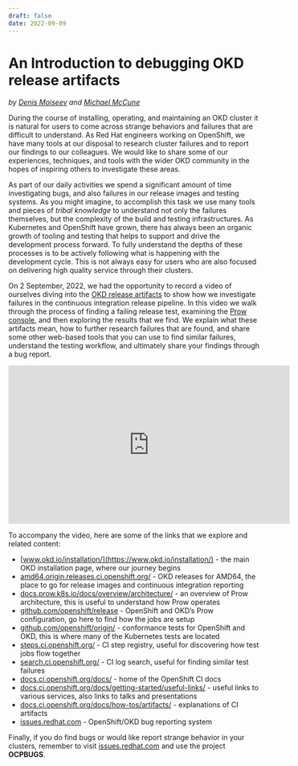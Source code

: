 ```yaml
---
draft: false 
date: 2022-09-09
---
```


<!--- cSpell:ignore Moiseev Cune autoplay OCPBUGS -->
# An Introduction to debugging OKD release artifacts

_by [Denis Moiseev](https://github.com/lobziik) and [Michael McCune](https://github.com/elmiko)_

<!-- more -->

During the course of installing, operating, and maintaining an OKD cluster it is natural for users to come across strange behaviors and failures that are difficult to understand. As Red Hat engineers working on OpenShift, we have many tools at our disposal to research cluster failures and to report our findings to our colleagues. We would like to share some of our experiences, techniques, and tools with the wider OKD community in the hopes of inspiring others to investigate these areas.

As part of our daily activities we spend a significant amount of time investigating bugs, and also failures in our release images and testing systems. As you might imagine, to accomplish this task we use many tools and pieces of _tribal knowledge_ to understand not only the failures themselves, but the complexity of the build and testing infrastructures. As Kubernetes and OpenShift have grown, there has always been an organic growth of tooling and testing that helps to support and drive the development process forward. To fully understand the depths of these processes is to be actively following what is happening with the development cycle. This is not always easy for users who are also focused on delivering high quality service through their clusters.

On 2 September, 2022, we had the opportunity to record a video of ourselves diving into the [OKD release artifacts](https://amd64.origin.releases.ci.openshift.org/) to show how we investigate failures in the continuous integration release pipeline. In this video we walk through the process of finding a failing release test, examining the [Prow console](https://docs.prow.k8s.io/docs/overview/architecture/), and then exploring the results that we find. We explain what these artifacts mean, how to further research failures that are found, and share some other web-based tools that you can use to find similar failures, understand the testing workflow, and ultimately share your findings through a bug report.

<iframe width="560" height="315" src="https://www.youtube.com/embed/4QPc7iOTaWE" title="YouTube video player" frameborder="0" allow="accelerometer; autoplay; clipboard-write; encrypted-media; gyroscope; picture-in-picture" allowfullscreen></iframe>

To accompany the video, here are some of the links that we explore and related content:

* [www.okd.io/installation/](https://www.okd.io/installation/) - the main OKD installation page, where our journey begins
* [amd64.origin.releases.ci.openshift.org/](https://amd64.origin.releases.ci.openshift.org/) - OKD releases for AMD64, the place to go for release images and continuous integration reporting
* [docs.prow.k8s.io/docs/overview/architecture/](https://docs.prow.k8s.io/docs/overview/architecture/) - an overview of Prow architecture, this is useful to understand how Prow operates
* [github.com/openshift/release](https://github.com/openshift/release) - OpenShift and OKD’s Prow configuration, go here to find how the jobs are setup
* [github.com/openshift/origin/](https://github.com/openshift/origin/) - conformance tests for OpenShift and OKD, this is where many of the Kubernetes tests are located
* [steps.ci.openshift.org/](https://steps.ci.openshift.org/) - CI step registry, useful for discovering how test jobs flow together
* [search.ci.openshift.org/](https://search.ci.openshift.org/) - CI log search, useful for finding similar test failures
* [docs.ci.openshift.org/docs/](https://docs.ci.openshift.org/docs/) - home of the OpenShift CI docs
* [docs.ci.openshift.org/docs/getting-started/useful-links/](https://docs.ci.openshift.org/docs/getting-started/useful-links/) - useful links to various services, also links to talks and presentations
* [docs.ci.openshift.org/docs/how-tos/artifacts/](https://docs.ci.openshift.org/docs/how-tos/artifacts/) - explanations of CI artifacts
* [issues.redhat.com](https://issues.redhat.com) - OpenShift/OKD bug reporting system

Finally, if you do find bugs or would like report strange behavior in your clusters, remember to visit [issues.redhat.com](https://issues.redhat.com) and use the project **OCPBUGS**.

